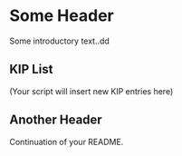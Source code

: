 # Some Header

Some introductory text..dd

## KIP List

(Your script will insert new KIP entries here)

## Another Header

Continuation of your README.
